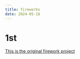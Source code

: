 ```yaml
---
title: fireworks
date: 2024-05-16
---
```

# 1st 
[This is the original firework project](Coding-Blog/fireworks/index.html)

